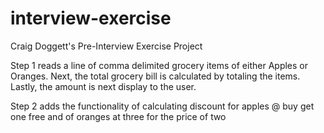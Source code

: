 # interview-exercise
Craig Doggett's Pre-Interview Exercise Project

Step 1 reads a line of comma delimited grocery items of
either Apples or Oranges.
Next, the total grocery bill is calculated by totaling the items.
Lastly, the amount is next display to the user.

Step 2 adds the functionality of calculating discount for apples @ buy get one free
and of oranges at three for the price of two

